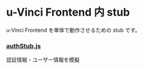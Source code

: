 # u-Vinci Frontend 内 stub

u-Vinci Frontend を単体で動作させるための stub です。


### [authStub.js](authStub.js)

認証情報・ユーザー情報を模擬
